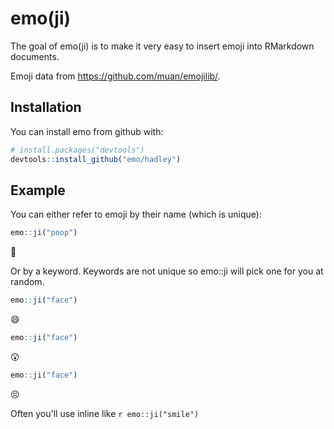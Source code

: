 
<!-- README.md is generated from README.Rmd. Please edit that file -->
emo(ji)
=======

The goal of emo(ji) is to make it very easy to insert emoji into RMarkdown documents.

Emoji data from <https://github.com/muan/emojilib/>.

Installation
------------

You can install emo from github with:

``` r
# install.packages("devtools")
devtools::install_github("emo/hadley")
```

Example
-------

You can either refer to emoji by their name (which is unique):

``` r
emo::ji("poop")
```

💩

Or by a keyword. Keywords are not unique so emo::ji will pick one for you at random.

``` r
emo::ji("face")
```

😄

``` r
emo::ji("face")
```

😲

``` r
emo::ji("face")
```

😣

Often you'll use inline like `r emo::ji("smile")`
